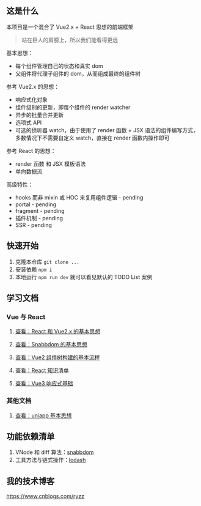 ## 这是什么

本项目是一个混合了 Vue2.x + React 思想的前端框架

> 站在巨人的肩膀上，所以我们能看得更远

基本思想：

- 每个组件管理自己的状态和真实 dom
- 父组件将代理子组件的 dom，从而组成最终的组件树

参考 Vue2.x 的思想：

- 响应式化对象
- 组件级别的更新，即每个组件的 render watcher
- 异步的批量合并更新
- 选项式 API
- 可选的侦听器 watch，由于使用了 render 函数 + JSX 语法的组件编写方式，多数情况下不需要自定义 watch，直接在 render 函数内操作即可

参考 React 的思想：

- render 函数 和 JSX 模板语法
- 单向数据流

高级特性：

- hooks 而非 mixin 或 HOC 来复用组件逻辑 - pending
- portal - pending
- fragment - pending
- 插件机制 - pending
- SSR - pending

## 快速开始

1. 克隆本仓库 `git clone ...`
2. 安装依赖 `npm i`
3. 本地运行 `npm run dev` 就可以看见默认的 TODO List 案例

## 学习文档

### Vue 与 React

1. [<span style="text-decoration: underline;">查看：React 和 Vue2.x 的基本思想</span>](/docs/React.vs.Vue/index.md)

2. [<span style="text-decoration: underline;">查看：Snabbdom 的基本思想</span>](/docs/Snabbdom基本思想/index.md)

3. [<span style="text-decoration: underline;">查看：Vue2 组件树构建的基本流程</span>](/docs/Vue2组件树构建的流程/index.md)

4. [<span style="text-decoration: underline;">查看：React 知识清单</span>](/docs/React知识清单/index.md)

5. [<span style="text-decoration: underline;">查看：Vue3 响应式基础</span>](/docs/Vue3响应式基础/index.md)

### 其他文档

1. [<span style="text-decoration: underline;">查看：uniapp 基本思想</span>](/docs/others/uniapp%E5%9F%BA%E6%9C%AC%E6%80%9D%E6%83%B3/index.md)

## 功能依赖清单

1. VNode 和 diff 算法：[snabbdom](https://github.com/snabbdom/snabbdom)
2. 工具方法与链式操作：[lodash](https://github.com/lodash/lodash)

## 我的技术博客

https://www.cnblogs.com/ryzz
